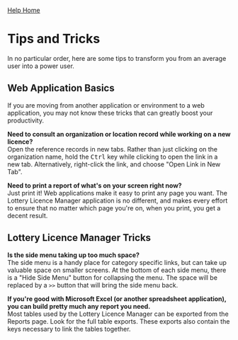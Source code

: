 [Help Home](readme.md)

# Tips and Tricks

In no particular order, here are some tips to transform you
from an average user into a power user.

## Web Application Basics

If you are moving from another application or environment to a web application,
you may not know these tricks that can greatly boost your productivity.

**Need to consult an organization or location record while working on a new licence?**<br />
Open the reference records in new tabs.  Rather than just clicking on the organization name,
hold the <kbd>Ctrl</kbd> key while clicking to open the link in a new tab.
Alternatively, right-click the link, and choose "Open Link in New Tab".

**Need to print a report of what's on your screen right now?**<br />
Just print it!  Web applications make it easy to print any page you want.
The Lottery Licence Manager application is no different, and makes every effort
to ensure that no matter which page you're on, when you print, you get a decent result.

## Lottery Licence Manager Tricks

**Is the side menu taking up too much space?**<br />
The side menu is a handy place for category specific links,
but can take up valuable space on smaller screens.
At the bottom of each side menu, there is a "Hide Side Menu" button
for collapsing the menu.  The space will be replaced by a `>>` button
that will bring the side menu back.

**If you're good with Microsoft Excel (or another spreadsheet application),
you can build pretty much any report you need.**<br />
Most tables used by the Lottery Licence Manager can be exported from the Reports page.
Look for the full table exports.
These exports also contain the keys necessary to link the tables together.
